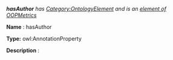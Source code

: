 ___hasAuthor__ 
 has
 [Category:OntologyElement](../../Category/OntologyElement "Category:OntologyElement") 
 and is an
 [element of](../../Property/ElementOf "Property:ElementOf") 
[OOPMetrics](../../Submissions/OOPMetrics "Submissions:OOPMetrics")_




  







__Name__ 
 : hasAuthor
 



__Type:__ 
 owl:AnnotationProperty
 



__Description__ 
 :